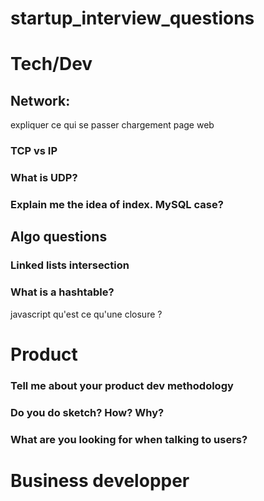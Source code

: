# startup_interview_questions

# Tech/Dev

## Network:
expliquer ce qui se passer chargement page web

### TCP vs IP

### What is UDP?

### Explain me the idea of index. MySQL case?

## Algo questions

### Linked lists intersection

### What is a hashtable?


javascript
qu'est ce qu'une closure ?

# Product

### Tell me about your product dev methodology

### Do you do sketch? How? Why?

### What are you looking for when talking to users?


# Business developper
